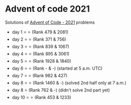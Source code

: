 # Advent of code 2021
Solutions of [Advent of Code - 2021](https://adventofcode.com/2021) problems 

- day 1 :star: :star: (Rank 479 & 2081)
- day 2 :star: :star: (Rank 371 & 756)
- day 3 :star: :star: (Rank 839 & 1067)
- day 4 :star: :star: (Rank 895 & 3061)
- day 5 :star: :star: (Rank 1928 & 1840)
- day 6 :star: :star: (Rank - & -) (started at 5 a.m. UTC)
- day 7 :star: :star: (Rank 982 & 427)
- day 8 :star: :star: (Rank 1460 & -) (solved 2nd half only at 7 a.m.)
- day 8 :star: (Rank 762 & -) (didn't solve 2nd part yet)
- day 10 :star: :star: (Rank 453 & 1233)
